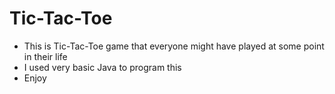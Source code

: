 # Tic-Tac-Toe
- This is Tic-Tac-Toe game that everyone might have played at some point in their life
- I used very basic Java to program this
- Enjoy
